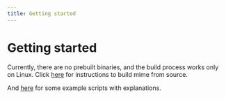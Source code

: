 ```yaml
---
title: Getting started
---
```


# Getting started

Currently, there are no prebuilt binaries,  and the build process works only on Linux.  Click [here](compile.md) for instructions to build mime from source.

And [here](examples.md) for some example scripts with explanations.

